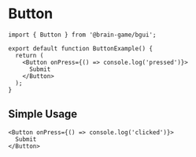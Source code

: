 # Button

```tsx
import { Button } from '@brain-game/bgui';

export default function ButtonExample() {
  return (
    <Button onPress={() => console.log('pressed')}>
      Submit
    </Button>
  );
}
```

## Simple Usage

```tsx
<Button onPress={() => console.log('clicked')}>
  Submit
</Button>
```
